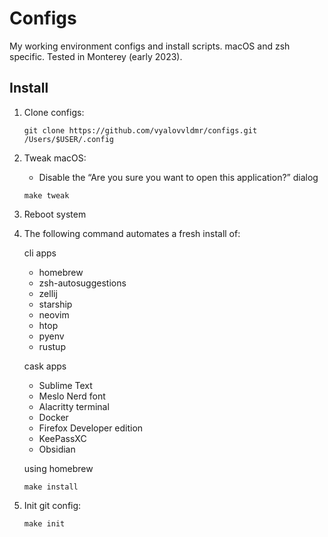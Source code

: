 # Configs
My working environment configs and install scripts. macOS and zsh specific. Tested in Monterey (early 2023).

## Install

1. Clone configs:
    ```
    git clone https://github.com/vyalovvldmr/configs.git /Users/$USER/.config
    ```
1. Tweak macOS:
    - Disable the “Are you sure you want to open this application?” dialog
    ```
    make tweak
    ```
1. Reboot system
1. The following command automates a fresh install of:

    cli apps
    - homebrew
    - zsh-autosuggestions
    - zellij
    - starship
    - neovim
    - htop
    - pyenv
    - rustup

    cask apps
    - Sublime Text
    - Meslo Nerd font
    - Alacritty terminal
    - Docker
    - Firefox Developer edition
    - KeePassXC
    - Obsidian

    using homebrew
    ```
    make install
    ```
1. Init git config:
    ```
    make init
    ```
